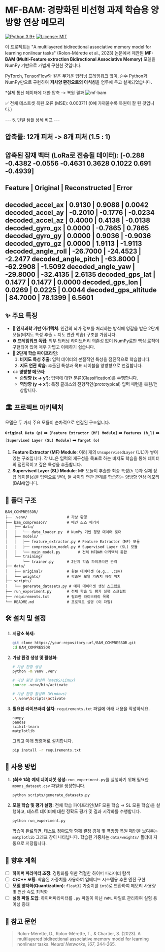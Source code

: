 # MF-BAM: 경량화된 비선형 과제 학습용 양방향 연상 메모리
[![Python 3.9+](https://img.shields.io/badge/python-3.9+-blue.svg)](https://www.python.org/downloads/release/python-390/)
[![License: MIT](https://img.shields.io/badge/License-MIT-yellow.svg)](https://opensource.org/licenses/MIT)

이 프로젝트는 "A multilayered bidirectional associative memory model for learning nonlinear tasks" (Rolon-Mérette et al., 2023) 논문에서 제안된 **MF-BAM (Multi-Feature extraction Bidirectional Associative Memory)** 모델을 NumPy 기반으로 가볍게 구현한 것입니다.

PyTorch, TensorFlow와 같은 무거운 딥러닝 프레임워크 없이, 순수 Python과 NumPy만으로 구현하여 **저사양 환경으로의 이식성**을 염두에 두고 설계되었습니다.


*실제 통신 데이터에 대한 압축 -> 복원 결과
![mf-bam](https://github.com/user-attachments/assets/796362f7-0a21-48e4-80d3-2db3a0ebab51)

✅ 전체 테스트셋 복원 오류 (MSE): 0.003711
   (0에 가까울수록 복원이 잘 된 것입니다.)

--- 5. 단일 샘플 상세 비교 ---

압축률: 12개 피처 -> 8개 피처 (1.5 : 1)
--------------------------------------------------
압축된 잠재 벡터 (LoRa로 전송될 데이터):
[-0.288  -0.4382 -0.0556 -0.4631  0.3628  0.1022  0.691  -0.4939]
--------------------------------------------------
Feature         |     Original |   Reconstructed |      Error
--------------------------------------------------
decoded_accel_ax |       0.9130 |          0.9088 |     0.0042
decoded_accel_ay |      -0.2010 |         -0.1776 |    -0.0234
decoded_accel_az |       0.4000 |          0.4138 |    -0.0138
decoded_gyro_gx |       0.0000 |         -0.7865 |     0.7865
decoded_gyro_gy |       0.0000 |          0.9036 |    -0.9036
decoded_gyro_gz |       0.0000 |          1.9113 |    -1.9113
decoded_angle_roll |     -26.7000 |        -24.4523 |    -2.2477
decoded_angle_pitch |     -63.8000 |        -62.2908 |    -1.5092
decoded_angle_yaw |     -29.8000 |        -32.4135 |     2.6135
decoded_gps_lat |       0.1477 |          0.1477 |     0.0000
decoded_gps_lon |       0.0269 |          0.0225 |     0.0044
decoded_gps_altitude |      84.7000 |         78.1399 |     6.5601
--------------------------------------------------

## ✨ 주요 특징

- **🧠 인지과학 기반 아키텍처**: 인간의 뇌가 정보를 처리하는 방식에 영감을 받은 2단계 모듈(비지도 특성 추출 + 지도 연관 학습) 구조를 가집니다.
- **⚙️ 프레임워크 독립**: 외부 딥러닝 라이브러리 의존성 없이 NumPy로만 핵심 로직이 구현되어 있어 매우 가볍고 이해하기 쉽습니다.
- **🚀 2단계 학습 파이프라인**:
  1. **비지도 특성 추출**: 입력 데이터의 본질적인 특성을 점진적으로 학습합니다.
  2. **지도 연관 학습**: 추출된 특성과 목표 레이블을 양방향으로 연결합니다.
- **↔️ 양방향 메모리**:
  - **순방향 (x → y')**: 입력에 대한 분류(Classification)를 수행합니다.
  - **역방향 (y → x')**: 특정 클래스의 전형적인(prototypical) 입력 패턴을 복원/연상합니다.

## 🏛️ 프로젝트 아키텍처

모델은 두 가지 주요 모듈이 순차적으로 연결된 구조입니다.

**`Original Data (p)`** ➡️ **`[Feature Extractor (MF) Module]`** ➡️ **`Features (h_l)`** ➡️ **`[Supervised Layer (SL) Module]`** ➡️ **`Target (o)`**

1. **Feature Extractor (MF) Module**: 여러 개의 `UnsupervisedLayer` (UL)가 쌓여있는 구조입니다. 각 UL은 입력의 재구성을 목표로 하는 비지도 학습을 통해 데이터의 점진적이고 깊은 특성을 추출합니다.
2. **Supervised Layer (SL) Module**: MF 모듈이 추출한 최종 특성(`h_l`)과 실제 정답 레이블(`o`)을 입력으로 받아, 둘 사이의 연관 관계를 학습하는 양방향 연상 메모리(BAM)입니다.

## 📁 폴더 구조

```
BAM_COMPRESSOR/
├── .venv/                  # 가상 환경
├── bam_compressor/         # 메인 소스 패키지
│   ├── data/
│   │   └── data_loader.py  # NumPy 기반 경량 데이터 로더
│   ├── models/
│   │   ├── feature_extractor.py # Feature Extractor (MF) 모듈
│   │   ├── compression_model.py # Supervised Layer (SL) 모듈
│   │   └── main_model.py        # 전체 MFBAM 아키텍처 통합
│   └── training/
│       └── trainer.py      # 2단계 학습 파이프라인 관리
├── data/
│   ├── original/           # 원본 데이터셋 (e.g., .csv)
│   └── weights/            # 학습된 모델 가중치 저장 위치
├── scripts/
│   └── generate_datasets.py # 예제 데이터셋 생성 스크립트
├── run_experiment.py       # 전체 학습 및 평가 실행 스크립트
├── requirements.txt        # 필요한 라이브러리 목록
└── README.md               # 프로젝트 설명 (이 파일)
```

## 🛠️ 설치 및 설정

1. **저장소 복제:**
   ```bash
   git clone https://your-repository-url/BAM_COMPRESSOR.git
   cd BAM_COMPRESSOR
   ```

2. **가상 환경 생성 및 활성화:**
   ```bash
   # 가상 환경 생성
   python -m venv .venv

   # 가상 환경 활성화 (macOS/Linux)
   source .venv/bin/activate

   # 가상 환경 활성화 (Windows)
   .\.venv\Scripts\activate
   ```

3. **필요한 라이브러리 설치:**
   `requirements.txt` 파일에 아래 내용을 작성하세요.
   ```
   numpy
   pandas
   scikit-learn
   matplotlib
   ```
   그리고 아래 명령어로 설치합니다.
   ```bash
   pip install -r requirements.txt
   ```

## 🚀 사용 방법

1. **(최초 1회) 예제 데이터셋 생성:**
   `run_experiment.py`를 실행하기 위해 필요한 `moons_dataset.csv` 파일을 생성합니다.
   ```bash
   python scripts/generate_datasets.py
   ```

2. **모델 학습 및 평가 실행:**
   전체 학습 파이프라인(MF 모듈 학습 → SL 모듈 학습)을 실행하고, 테스트 데이터에 대한 정확도 평가 및 결과 시각화를 수행합니다.
   ```bash
   python run_experiment.py
   ```
   학습이 완료되면, 테스트 정확도와 함께 결정 경계 및 역방향 복원 패턴을 보여주는 `matplotlib` 그래프 창이 나타납니다. 학습된 가중치는 `data/weights/` 폴더에 자동으로 저장됩니다.

## 🔮 향후 계획

- [ ] **하이퍼 파라미터 조정**: 경량화를 위한 적절한 하이퍼 파라미터 탐색 
- [ ] **C/C++ 포팅**: 학습된 가중치를 사용하여 임베디드 시스템용 추론 엔진 구현
- [ ] **모델 양자화(Quantization)**: `float32` 가중치를 `int8`로 변환하여 메모리 사용량 및 연산 속도 최적화
- [ ] **설정 파일 도입**: 하이퍼파라미터를 `.py` 파일이 아닌 `YAML` 파일로 관리하여 실험 용이성 증대

## 📜 참고 문헌

> Rolon-Mérette, D., Rolon-Mérette, T., & Chartier, S. (2023). A multilayered bidirectional associative memory model for learning nonlinear tasks. *Neural Networks, 167*, 244-265.
